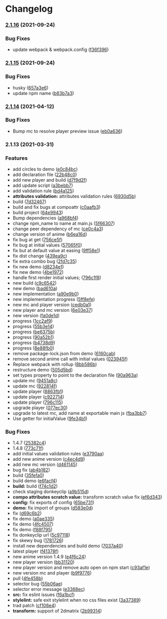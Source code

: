 # Changelog

### [2.1.16](https://www.github.com/donkeyclip/motorcortex-anime/compare/v2.1.15...v2.1.16) (2021-09-24)


### Bug Fixes

* update webpack & webpack.config ([f36f396](https://www.github.com/donkeyclip/motorcortex-anime/commit/f36f3960bea9ff0f7358d54decabca0cf792402b))

### [2.1.15](https://www.github.com/donkeyclip/motorcortex-anime/compare/v2.1.14...v2.1.15) (2021-09-24)


### Bug Fixes

* husky ([657a3e6](https://www.github.com/donkeyclip/motorcortex-anime/commit/657a3e6c42f21cc628e822d0eaaca16ec2c13c9d))
* update npm name ([b83b7a3](https://www.github.com/donkeyclip/motorcortex-anime/commit/b83b7a3926c0649f8062f79282890d62a771141c))

### [2.1.14](https://www.github.com/kissmybutton/motorcortex-anime/compare/v2.1.13...v2.1.14) (2021-04-12)


### Bug Fixes

* Bump mc to resolve player preview issue ([eb0a636](https://www.github.com/kissmybutton/motorcortex-anime/commit/eb0a6368a54e6c58dff401b87a551b0292818d4b))

### 2.1.13 (2021-03-31)


### Features

* add circles to demo ([e0c84bc](https://www.github.com/kissmybutton/motorcortex-anime/commit/e0c84bcf3d0a0352d600c41d5ceb56e7e3443f67))
* add declaration file ([22b48c0](https://www.github.com/kissmybutton/motorcortex-anime/commit/22b48c039e358ef3b62280f3e29dd2340fe67dae))
* add new player and build ([d7f9d2f](https://www.github.com/kissmybutton/motorcortex-anime/commit/d7f9d2f95cf8d081f3f84da9413dacebe2b8f63e))
* add update script ([a3bebb7](https://www.github.com/kissmybutton/motorcortex-anime/commit/a3bebb7ccc12771976ac22d4b88757ef9ca8de06))
* add validation rule ([bd4a125](https://www.github.com/kissmybutton/motorcortex-anime/commit/bd4a125f909e599a17b4e269af83e4ef0a59195c))
* **attributes validation:** attributes validation rules ([6930d5b](https://www.github.com/kissmybutton/motorcortex-anime/commit/6930d5bc3759b3158c52ac3dbe0fab46940b003a))
* build ([7d32467](https://www.github.com/kissmybutton/motorcortex-anime/commit/7d32467cb0dbb755a2daff2926e4cb53a6de8e62))
* build and fix bugs at compoattr ([c0aafb3](https://www.github.com/kissmybutton/motorcortex-anime/commit/c0aafb3a326ff4eb1346b3f54bf156714aefa3fd))
* build project ([64e9943](https://www.github.com/kissmybutton/motorcortex-anime/commit/64e9943754214a5dc223f489ca0899d7d2d58c70))
* Bump dependencies ([a968bf4](https://www.github.com/kissmybutton/motorcortex-anime/commit/a968bf4bac8a88393836ca8a16c665425044230c))
* change npm_name to name at main.js ([5f66307](https://www.github.com/kissmybutton/motorcortex-anime/commit/5f6630778317eb237c7783c593fcb414d6e7981d))
* change peer dependency of mc ([ce0c4a3](https://www.github.com/kissmybutton/motorcortex-anime/commit/ce0c4a36680588293b58f373cd65ae95db68d36a))
* change version of anime ([b6ea16d](https://www.github.com/kissmybutton/motorcortex-anime/commit/b6ea16dc63a667062775a28122e4067d9ac6c9d5))
* fix bug at get ([756ce5f](https://www.github.com/kissmybutton/motorcortex-anime/commit/756ce5f0f90b3fd577d605518f6ff9e4507dcd76))
* fix bug at initial values ([57065f0](https://www.github.com/kissmybutton/motorcortex-anime/commit/57065f01ea1074d1112eadfbe0d718b6b41ffdf3))
* fix but at default value at easing ([9ff58e1](https://www.github.com/kissmybutton/motorcortex-anime/commit/9ff58e1e3a76171aa7fb2b3921760286f415b727))
* fix dist change ([439ea9c](https://www.github.com/kissmybutton/motorcortex-anime/commit/439ea9c6266c529735671b5e564400a6fd573df7))
* fix extra combo bug ([2fd7c35](https://www.github.com/kissmybutton/motorcortex-anime/commit/2fd7c3508ac0499283fba50a9413e74805b849d3))
* fix new demo ([d8234e1](https://www.github.com/kissmybutton/motorcortex-anime/commit/d8234e16df1ddc98edb24707c97051db9d61b9ee))
* fix new demo ([4be1972](https://www.github.com/kissmybutton/motorcortex-anime/commit/4be19724d95d761b4a37cc20b87476e0c4e66a94))
* handle first render initial values; ([796c1f8](https://www.github.com/kissmybutton/motorcortex-anime/commit/796c1f87c29e26c6e8d0243d882610132359daf8))
* new build ([c9c6542](https://www.github.com/kissmybutton/motorcortex-anime/commit/c9c65422c56c4d3816ef85653801db0feb6b80b4))
* new demo ([bad610a](https://www.github.com/kissmybutton/motorcortex-anime/commit/bad610a40600397a14ab4b4136c872ae4146965c))
* new implementation ([a90e9b0](https://www.github.com/kissmybutton/motorcortex-anime/commit/a90e9b05353aab4008006f362550f7e0577d41ce))
* new implementation progress ([5ff8efe](https://www.github.com/kissmybutton/motorcortex-anime/commit/5ff8efe10471d6e89ee16892e4b2983316d60333))
* new mc and player version ([cedb0a1](https://www.github.com/kissmybutton/motorcortex-anime/commit/cedb0a1b0c0093daecc3ce7a8a4cfd1dbefbf084))
* new player and mc version ([6e03e37](https://www.github.com/kissmybutton/motorcortex-anime/commit/6e03e37f2511a45c6e5bdd823ccb4da66b46f8c5))
* new version ([fa0de1d](https://www.github.com/kissmybutton/motorcortex-anime/commit/fa0de1d1c9055663c976904b7d1521491e119927))
* progress ([1cc2af9](https://www.github.com/kissmybutton/motorcortex-anime/commit/1cc2af98a69290ecdd7a63fa1b1e83fd5e70aadd))
* progress ([55b3e14](https://www.github.com/kissmybutton/motorcortex-anime/commit/55b3e142c0a3ec915231b6e713b418cfd6f86d81))
* progress ([be6375b](https://www.github.com/kissmybutton/motorcortex-anime/commit/be6375ba479a7f8472d387bf17410c2ceb6bc93b))
* progress ([90a52b1](https://www.github.com/kissmybutton/motorcortex-anime/commit/90a52b11d16190a7b88e8c7c8a27f4fdeb8f1b66))
* progress ([b4738d9](https://www.github.com/kissmybutton/motorcortex-anime/commit/b4738d98482b8c5f40c0399e6c7dd2a90219ebc2))
* progress ([8e88fb0](https://www.github.com/kissmybutton/motorcortex-anime/commit/8e88fb06e98e32d9f5682a161b66081d049188e2))
* remove package-lock.json from demo ([6160cab](https://www.github.com/kissmybutton/motorcortex-anime/commit/6160cab1b41c880ef576a5f930675cb6563330ae))
* remove second anime call with initial values ([023945f](https://www.github.com/kissmybutton/motorcortex-anime/commit/023945f953c3849917d28c1e0d1b0e3a7358e5ed))
* Replace webpack with rollup ([8bb586b](https://www.github.com/kissmybutton/motorcortex-anime/commit/8bb586b4eab9465aa0c1b7e9b28a6639388d421c))
* restructure demo ([505d5bd](https://www.github.com/kissmybutton/motorcortex-anime/commit/505d5bd89be8de5e857e38992b5732fa65657be9))
* set types property to point to the declaration file ([90a963a](https://www.github.com/kissmybutton/motorcortex-anime/commit/90a963aad0dded01e62ad45a7805363a5a6bd292))
* update mc ([9451a8c](https://www.github.com/kissmybutton/motorcortex-anime/commit/9451a8c3a1bd5d9efd6f25227c69c7dc4f82c383))
* update mc ([922814f](https://www.github.com/kissmybutton/motorcortex-anime/commit/922814f0aa7abb02f6041ac81c2156b49450dde1))
* update player ([8863fb1](https://www.github.com/kissmybutton/motorcortex-anime/commit/8863fb12af863ce75f36633c6ea376dc9c3def11))
* update player ([c922714](https://www.github.com/kissmybutton/motorcortex-anime/commit/c9227143e18ecf985758c672ccbcd46ec37e5d84))
* update player ([796c115](https://www.github.com/kissmybutton/motorcortex-anime/commit/796c1155d1ef1e14177ef110e713c288304ea0ff))
* upgrade player ([077ec30](https://www.github.com/kissmybutton/motorcortex-anime/commit/077ec301e56486d4b51ec30eff56afb297eed369))
* upgrade to latest mc, add name at exportable main js ([fba3bb7](https://www.github.com/kissmybutton/motorcortex-anime/commit/fba3bb7b7b9a07f4552c2487e48f2c02c5f44c6a))
* Use getter for initialValue ([9fe34b1](https://www.github.com/kissmybutton/motorcortex-anime/commit/9fe34b1150e9d565697d83ee22d77ec744e6e7ed))


### Bug Fixes

* 1.4.7 ([25382c4](https://www.github.com/kissmybutton/motorcortex-anime/commit/25382c43a358e10d257f53a767e3e8c50964bcb7))
* 1.4.8 ([773c71f](https://www.github.com/kissmybutton/motorcortex-anime/commit/773c71f15e00384f23447bf435d5bc0eb3cf0519))
* add initial values validation rules ([e3790aa](https://www.github.com/kissmybutton/motorcortex-anime/commit/e3790aad67ea2bf72f39d8572fecfa009126b1db))
* add new anime version ([c4ec4d9](https://www.github.com/kissmybutton/motorcortex-anime/commit/c4ec4d9d760394f8c1a10281fab00245e18efdcf))
* add new mc version ([d461145](https://www.github.com/kissmybutton/motorcortex-anime/commit/d4611458c669f8dc44be388bff2309760747d678))
* bug fix ([ab4b182](https://www.github.com/kissmybutton/motorcortex-anime/commit/ab4b182ceedce95aff48096005945e65d18d6587))
* build ([35fefa0](https://www.github.com/kissmybutton/motorcortex-anime/commit/35fefa072f91a548763873f7c3d6fe6a07e5ba10))
* build demo ([e6facf4](https://www.github.com/kissmybutton/motorcortex-anime/commit/e6facf4e47647b7e9312626d82e9cc76e34429a3))
* **build:** build ([f74c1d2](https://www.github.com/kissmybutton/motorcortex-anime/commit/f74c1d2bcc955067ebaa1dbfc2fe71273be09fdb))
* check staging donkeyclip ([a9b515d](https://www.github.com/kissmybutton/motorcortex-anime/commit/a9b515dfa36a3200c3d499a8eeadce4c31e17a85))
* **compo attributes scratch value:** transform scratch value fix ([ef6d343](https://www.github.com/kissmybutton/motorcortex-anime/commit/ef6d34377ee606b475036acd21a1d3796a905b72))
* **config:** fix exports of config ([65be731](https://www.github.com/kissmybutton/motorcortex-anime/commit/65be7310590c68b9e565d24768499426c2659bbe))
* **demo:** fix import of groups ([d583e0d](https://www.github.com/kissmybutton/motorcortex-anime/commit/d583e0db2044b36466a7d7f7becf34b17aa625fe))
* fix ([d69c6b2](https://www.github.com/kissmybutton/motorcortex-anime/commit/d69c6b2ccd087dbf817aece3a62f8f30f715fd4e))
* fix demo ([a0ae335](https://www.github.com/kissmybutton/motorcortex-anime/commit/a0ae3355c0d5ee40dadf696efcfc5250b50ec7df))
* fix demo ([4fc4507](https://www.github.com/kissmybutton/motorcortex-anime/commit/4fc4507aec80f691052afdc5e3fc3115ffca3346))
* fix demo ([f88f795](https://www.github.com/kissmybutton/motorcortex-anime/commit/f88f795e0fffbf659037224a8baec1d329179a3e))
* fix donkeyclip url ([5c97118](https://www.github.com/kissmybutton/motorcortex-anime/commit/5c97118933acd74146ee897976e915ef4e962a0c))
* fix skewy bug ([1781726](https://www.github.com/kissmybutton/motorcortex-anime/commit/1781726224229c5a4d2170fbc87eb6df5b2fed28))
* install new dependencies and build demo ([7037a40](https://www.github.com/kissmybutton/motorcortex-anime/commit/7037a408004d83f3af4037f22ffbd60863a91404))
* latest player ([f41378f](https://www.github.com/kissmybutton/motorcortex-anime/commit/f41378ff6c16161e41b6ab1f9e05299055dc1f84))
* new anime version 1.4.9 ([e4f6c24](https://www.github.com/kissmybutton/motorcortex-anime/commit/e4f6c24fa18d2c95029dfd01a7a9efbc5fdaee31))
* new player version ([bb31120](https://www.github.com/kissmybutton/motorcortex-anime/commit/bb31120093d0eff76107b326b905d1b49e5e1379))
* new player version and remove auto open on npm start ([c93af1e](https://www.github.com/kissmybutton/motorcortex-anime/commit/c93af1eb07a2ab0495f8c1804b2fd72d4b4daf9c))
* new version mc and player ([b9f9776](https://www.github.com/kissmybutton/motorcortex-anime/commit/b9f9776f7de06fad2d90deb471fcb98b622b694e))
* pull ([4fe458b](https://www.github.com/kissmybutton/motorcortex-anime/commit/4fe458b2ad8dac598bb9034c963fdbe33554c8d2))
* selector bug ([55b06ae](https://www.github.com/kissmybutton/motorcortex-anime/commit/55b06ae1f80f53e2ed074e5afd596b1b501accca))
* selector error message ([e3368ec](https://www.github.com/kissmybutton/motorcortex-anime/commit/e3368ecf7dcc0160dc2a8e4a905a7f67b3eb23f8))
* **src:** fix eslint issues ([f6a1bcf](https://www.github.com/kissmybutton/motorcortex-anime/commit/f6a1bcfbe7eaa5db2f69afa1c8359975a444de38))
* **stylelint:** safe exit stylelint when no css files exist ([3a37389](https://www.github.com/kissmybutton/motorcortex-anime/commit/3a37389453ca8438028f1da6d0980a75f6613805))
* trad patch ([cf106e4](https://www.github.com/kissmybutton/motorcortex-anime/commit/cf106e436ad0bd82095957fad1647b2dab9a5a6a))
* **transform:** support of 2dmatrix ([2b99314](https://www.github.com/kissmybutton/motorcortex-anime/commit/2b993143f95bc3851bcc8c3e2e30263736966395))
